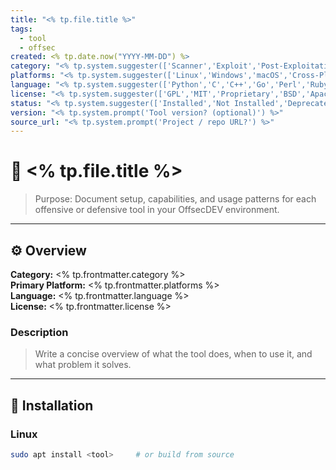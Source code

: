 ```yaml
---
title: "<% tp.file.title %>"
tags:
  - tool
  - offsec
created: <% tp.date.now("YYYY-MM-DD") %>
category: "<% tp.system.suggester(['Scanner','Exploit','Post-Exploitation','Forensics','Enumeration','Reporting','IDS/IPS','Automation','OSINT','Privilege Escalation'], ['Scanner','Exploit','Post-Exploitation','Forensics','Enumeration','Reporting','IDS/IPS','Automation','OSINT','Privilege Escalation']) %>"
platforms: "<% tp.system.suggester(['Linux','Windows','macOS','Cross-Platform','Cloud','Mobile'], ['Linux','Windows','macOS','Cross-Platform','Cloud','Mobile']) %>"
language: "<% tp.system.suggester(['Python','C','C++','Go','Perl','Ruby','PowerShell','Bash','Java','Other'], ['Python','C','C++','Go','Perl','Ruby','PowerShell','Bash','Java','Other']) %>"
license: "<% tp.system.suggester(['GPL','MIT','Proprietary','BSD','Apache','Unknown'], ['GPL','MIT','Proprietary','BSD','Apache','Unknown']) %>"
status: "<% tp.system.suggester(['Installed','Not Installed','Deprecated','Testing','Favorite'], ['Installed','Not Installed','Deprecated','Testing','Favorite']) %>"
version: "<% tp.system.prompt('Tool version? (optional)') %>"
source_url: "<% tp.system.prompt('Project / repo URL?') %>"
---
```

# 🧰 <% tp.file.title %>

> Purpose: Document setup, capabilities, and usage patterns for each offensive or defensive tool in your OffsecDEV environment.

---

## ⚙️ Overview
**Category:** <% tp.frontmatter.category %>  
**Primary Platform:** <% tp.frontmatter.platforms %>  
**Language:** <% tp.frontmatter.language %>  
**License:** <% tp.frontmatter.license %>  

### Description
> Write a concise overview of what the tool does, when to use it, and what problem it solves.

---

## 🧩 Installation
### Linux
```bash
sudo apt install <tool>     # or build from source
